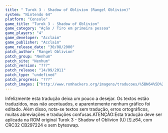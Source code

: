 ```yaml
---
title: " Turok 3 - Shadow of Oblivion (Rangel Oblivion)"
system: "Nintendo 64"
platform: "Console"
game_title: "Turok 3 - Shadow of Oblivion"
game_category: "Ação / Tiro em primeira pessoa"
game_players: "4"
game_developer: "Acclaim"
game_publisher: "Acclaim"
game_release_date: "30/08/2000"
patch_author: "Rangel Oblivion"
patch_group: "Nenhum"
patch_site: "Nenhum"
patch_version: "???"
patch_release: "14/09/2011"
patch_type: "undefined"
patch_progress: "???"
patch_images: ["http://www.romhackers.org/imagens/traducoes/%5BN64%5D%20Turok%203%20-%20Shadow%20of%20Oblivion%20-%20Rangel%20Oblivion%20-%201.jpg","http://www.romhackers.org/imagens/traducoes/%5BN64%5D%20Turok%203%20-%20Shadow%20of%20Oblivion%20-%20Rangel%20Oblivion%20-%202.jpg","http://www.romhackers.org/imagens/traducoes/%5BN64%5D%20Turok%203%20-%20Shadow%20of%20Oblivion%20-%20Rangel%20Oblivion%20-%203.jpg"]
---
```

Infelizmente esta tradução deixa um pouco a desejar. Os textos estão traduzidos, mas não acentuados, e aparentemente nenhum gráfico foi editado. Além disso, nota-se textos sem tradução, erros ortográficos, muitas abreviações e traduções confusas.ATENÇÃO:Esta tradução deve ser aplicada na ROM original Turok 3 - Shadow of Oblivion (U) [!].z64, com CRC32 CB297224 e sem byteswap.